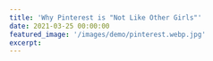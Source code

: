 ```yaml
---
title: 'Why Pinterest is "Not Like Other Girls"'
date: 2021-03-25 00:00:00
featured_image: '/images/demo/pinterest.webp.jpg'
excerpt: 
---
```

